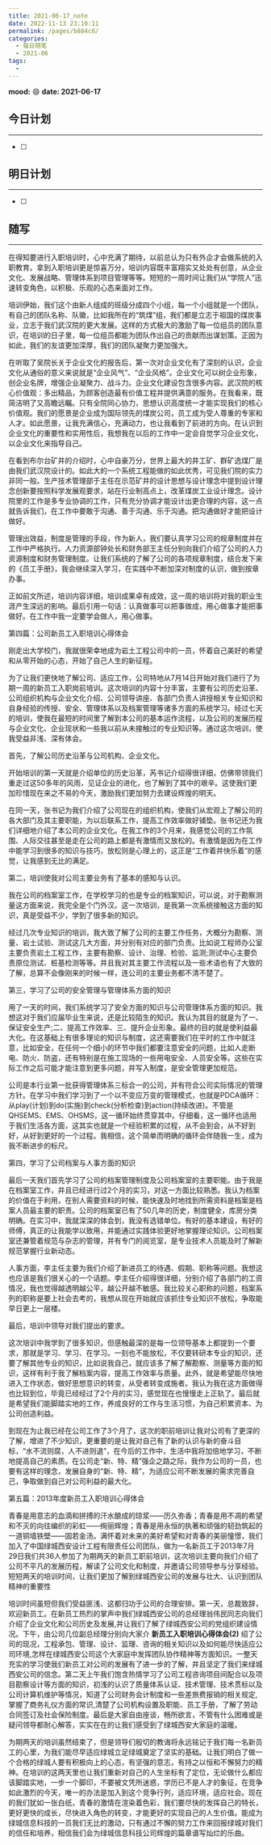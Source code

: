 ```yaml
---
title: 2021-06-17_note
date: 2022-11-13 23:10:11
permalink: /pages/b884c6/
categories:
  - 每日随笔
  - 2021-06
tags:
  - 
---
```

**mood:** :smile:  																		**date: 2021-06-17**  
## 今日计划  
------
- [ ]  
## 明日计划  
------
- [ ]  
## 随写 
------

在得知要进行入职培训时，心中充满了期待，以前总认为只有外企才会做系统的入职教育。拿到入职培训更是惊喜万分，培训内容既丰富翔实又处处有创意，从企业文化、发展战略、管理体系到项目管理等等。短短的一周时间让我们从“学院人”迅速转变角色，以积极、乐观的心态来面对工作。

培训伊始，我们这个由新人组成的班级分成四个小组，每一个小组就是一个团队，有自己的团队名称、队徽，比如我所在的“筑煤”组，我们都是立志于祖国的煤炭事业，立志于我们武汉院的更大发展。这样的方式极大的激励了每一位组员的团队意识，在培训的日子里，每一位组员都能为团队作出自己的贡献而出谋划策。正因为如此，我们的友谊更加深厚，我们的团队凝聚力更加强大。

在听取了吴院长关于企业文化的报告后，第一次对企业文化有了深刻的认识，企业文化从通俗的意义来说就是“企业风气”、“企业风格”。企业文化可以树企业形象，创企业名牌，增强企业凝聚力、战斗力。企业文化建设包含很多内容。武汉院的核心价值观：多出精品，为顾客创造最有价值工程并提供满意的服务。在我看来，既简洁明了又高瞻远瞩。只有全院同心协力，思想认识高度统一才能实现我们的核心价值观。我们的愿景是企业成为国际领先的煤炭公司，员工成为受人尊重的专家和人才。如此愿景，让我充满信心，充满动力，也让我看到了前进的方向。在认识到企业文化的重要性和实用性后，我想我在以后的工作中一定会自觉学习企业文化，以企业文化来指导自己。

在看到布尔台矿井的介绍时，心中自豪万分，世界上最大的井工矿、群矿选煤厂是由我们武汉院设计的。如此大的一个系统工程能做的如此优秀，可见我们院的实力非同一般。生产技术管理部于主任在示范矿井的设计思想与设计理念中提到设计理念创新要按照科学发展观要求，站在行业制高点上，改革煤炭工业设计理念。设计院里的工作是多专业协调的工作，只有充分协调才能设计出更合理的内容，这一点就告诉我们，在工作中要敢于沟通、善于沟通、乐于沟通。把沟通做好才能把设计做好。

管理出效益，制度是管理的手段，作为新人，我们要认真学习公司的规章制度并在工作中严格执行。人力资源部钟处长和财务部王主任分别向我们介绍了公司的人力资源制度和财务管理制度。让我们系统的了解了公司的各项规章制度，结合发下来的《员工手册》，我会继续深入学习，在实践中不断加深对制度的认识，做到按章办事。

正如前文所述，培训内容详细，培训成果卓有成效，这一周的培训将对我的职业生涯产生深远的影响。最后引用一句话：认真做事可以把事做成，用心做事才能把事做好。在工作中我一定要学会做人，用心做事。



第四篇：公司新员工入职培训心得体会

刚走出大学校门，我就很荣幸地成为岩土工程公司中的一员，怀着自己美好的希望和从零开始的心态，开始了自己人生的新征程。

为了让我们更快地了解公司、适应工作，公司特地从7月14日开始对我们进行了为期一周的新员工入职岗前培训。这次培训的内容十分丰富，主要有公司历史沿革、公司组织机构与企业文化介绍、公司领导讲座、各部门负责人讲授相关专业知识和自身经验的传授、安全、管理体系以及档案管理等诸多方面的系统学习。经过七天的培训，使我在最短的时间里了解到本公司的基本运作流程，以及公司的发展历程与企业文化、企业现状和一些我以前从未接触过的专业知识等。通过这次培训，使我受益非浅、深有体会。

首先，了解公司历史沿革与公司机构、企业文化。

开始培训的第一天就是介绍单位的历史沿革，芮书记介绍得很详细，仿佛带领我们重走过这50多年的风雨，见证企业的进化，也了解到了其中的艰辛。这使我们更加珍惜现在来之不易的今天，激励我们更加努力去建设辉煌的明天。

在同一天，张书记为我们介绍了公司现在的组织机构，使我们从宏观上了解公司的各大部门及其主要职能，为以后联系工作，提高工作效率做好铺垫。张书记还为我们详细地介绍了本公司的企业文化。在我工作的3个月来，我感觉公司的工作氛围、人际交往甚至是走在公司的路上都是有激情而又放松的。有激情是因为在工作中能学习到很多的知识与技巧，放松则是心理上的，这正是“工作着并快乐着”的感觉，让我感到无比的满足。

第二，培训使我对公司主要业务有了基本的感知与认识。

我在公司的档案室工作，在学校学习的也是专业的档案知识，可以说，对于勘察测量这方面来说，我完全是个门外汉。这一次培训，是我第一次系统接触这方面的知识，真是受益不少，学到了很多新的知识。

经过几次专业知识的培训，我大致了解了公司的主要工作任务，大概分为勘察、测量、岩土试验、测试这几大方面，并分别有对应的部门负责。比如说工程师办公室主要负责岩土工程工作，主要有勘察、设计、治理、检验、监测;测试中心主要负责原位测试、桩基检测等等。并且我对其主要工作流程以及一些术语也有了大致的了解，总算不会像刚来的时候一样，连公司的主要业务都不清不楚了。

第三，学习了公司的安全管理与管理体系方面的知识

用了一天的时间，我们系统学习了安全方面的知识与公司管理体系方面的知识。我想这对于我们应届毕业生来说，还是比较陌生的知识。我认为其目的就是为了一、保证安全生产;二、提高工作效率、三、提升企业形象。最终的目的就是使利益最大化。在这基础上有很多理论的知识与制度，这还需要我们在平时的工作中就注意，比如安全，在任何一个细小的环节中我们都要注意安全的问题，比如人走断电、防火、防盗，还有特别是在施工现场的一些用电安全、人员安全等。这些在实际工作之后可能才能注意到更多问题，并写入制度，是安全管理更加规范。

公司是本行业第一批获得管理体系三标合一的公司，并有符合公司实际情况的管理方针。在学习中我们学习到了一个以不变应万变的管理模式，也就是PDCA循环：从play(计划)到do(实施)到check(分析检查)到action(持续改进)。不管是QHSEMS、EMS、OHSMS，这一循环始终贯穿其中。仔细看，这一循环也适用于我们生活各方面，这其实也就是一个经验积累的过程，从不会到会，从不好到好，从好到更好的一个过程。我相信，这个简单而明确的循环会伴随我一生，成为我不断进步的标尺。

第四，学习了公司档案与人事方面的知识

最后一天我们首先学习了公司的档案管理制度及公司档案室的主要职能。由于我是在档案室工作，并且已经进行过2个月的实习，对这一方面比较熟悉。我认为档案的价值在于利用，在别人需要资料的时候，能快速及时地找到所需资料是档案是档案人员最主要的职责。公司的档案室已有了50几年的历史，制度健全，库房分类明确。在实习中，我就深深的体会到，我没有选错单位。有好的基本建设，有好的师傅，真正的让我能学以致用，并能通过实践体验更好地掌握理论知识。公司档案室还兼管着规范与杂志的管理，并有专门的阅览室，是专业技术人员能及时了解新规范掌握行业新动态。

人事方面，李主任主要为我们介绍了新进员工的待遇、假期、职称等问题。我想这也应该是我们很关心的一个话题。李主任介绍得很详细，分别介绍了各部门的工资情况，我也觉得越透明越公平，越公开越不敏感。我比较关心职称的问题，档案系列的职称是要上社会去考的，我想从现在开始就应该抓住专业知识不放松，争取能早日更上一层楼。

最后，培训中领导对我们提出的要求。

这次培训中我学到了很多知识，但感触最深的是每一位领导基本上都提到一个要求，那就是学习、学习、在学习。一刻也不能放松，不仅要转研本专业的知识，还要了解其他专业的知识，比如说我自己，就应该多了解了解勘察、测量等方面的知识，这样有利于我了解档案内容，提高工作效率与质量。此外，就是希望能尽快地进入工作状态，做好思想意识的转变，从受者转变成施者。我认为我在这方面做得也比较到位，毕竟已经经过了2个月的实习，感觉现在也慢慢走上正轨了。最后就是希望我们能脚踏实地的工作，养成良好的工作与生活习惯，为自己积累资本、为公司创造利益。

到现在为止我已经在公司工作了3个月了，这次的职前培训让我对公司有了更深的了解，增进了不少知识，更重要的是让我对自己有了新的认识与新的奋斗目标，“水不流则腐，人不进则退”，在今后的工作中，生活中我将加倍地学习，不断地提高自己的素质。在公司走“新、特、精”强企之路之际，我作为公司的一员，也要有这样的理念，发展自身的“新、特、精”，为适应公司不断发展的需求完善自己，争取做到自己对公司利益的最大化。


第五篇：2013年度新员工入职培训心得体会

青春是用意志的血滴和拼搏的汗水酿成的琼浆——历久弥香；青春是用不凋的希望和不灭的向往编织的彩虹——绚丽辉煌；青春是用永恒的执著和顽强的韧劲筑起的一道铜墙铁壁——固若金汤。满怀着对未来的美好希望和对青春的美丽憧憬，我们加入了中国绿城西安设计工程有限责任公司团队，做为一名新员工于2013年7月29日我们共36人参加了为期两天的新员工职前培训，这次培训主要向我们介绍了公司不平凡的发展历程，解读了公司文化和制度，并邀请公司领导参与分享经验。短短两天的培训时间，让我们更加了解到绿城西安公司的发展与壮大、认识到团队精神的重要性

培训时间虽短但我们受益匪浅、这都归功于公司的合理安排。第一天，总裁致辞，欢迎新员工。在新员工热烈的掌声中我们绿城西安公司的总经理翁伟民同志向我们介绍了企业文化和公司历史及发展,并让我们了解了绿城西安公司的党组织建设情况。下午，由公司几位副总经理分别向大家介
**新员工入职培训心得体会(2)** 绍了公司的现况，工程承包、管理、设计、监理、咨询的相关知识以及如何能尽快适应公司环境,怎样在绿城西安公司这个大家庭中发挥团队协作精神等方面知识。一整天充实的学习使我们新员工对公司的发展有了进一步的了解，并且坚定了我们来绿城西安公司的信念。第二天上午我们饱含热情学习了公司工程咨询项目间配合以及项目勘察设计等方面的知识，初浅的认识了质量体系认证、技术管理、技术贯标以及公司计算机维护等情况，知道了公司财务会计制度和一些差旅费报销的相关规定,掌握了商务礼仪方面的常识,清楚了公司机构设置及职能、员工手册，了解了劳动合同签订及社会保险制度。最后是大家自由座谈，畅所欲言，不管有什么困难或是疑问领导都耐心解答，实实在在的让我们感受到了绿城西安大家庭的温暖。

为期两天的培训虽然结束了，但是领导们殷切的教诲将永远铭记于我们每一名新员工的心里，为我们能尽早适应绿城立足绿城奠定了坚实的基础。让我们明白了做一个合格的绿城人要有积极向上的心态，有坚强的意志，有持之以恒和不懈努力的精神。在培训的这两天里也让我们重新对自己的人生坐标有了定位，无论做什么都应该脚踏实地，一步一个脚印，不要被文凭所迷惑，学历已不是人才的象征，在竞争如此激烈的今天，唯一的办法是加入到这个竞争行列，适应环境，适应社会。现在的我们犹如一张白纸，青春的激情在渲染着色彩，我们要尽快的发挥自己的特长，更好更快的成长，尽快进入角色的转变，才能更好的实现自己的人生价值。能成为绿城信息科技的一员我们无比的激动，只有通过不懈的努力工作来回报绿城对我们的信任和培养，相信我们会为绿城信息科技公司辉煌的篇章谱写灿烂的乐曲。